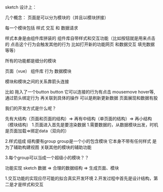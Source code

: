 sketch 
设计上：

 几个概念：
 页面是可以分为模块的（并且以模块拼接）

 每一个模块包括 样式 交互 和 数据请求

 样式本身是由组件库拼装的 组件库自带样式和交互功能（比如按钮就是用来点击的 点击这个行为会触发其他的行为 比如打开新的功能网页 和数据交互 填充数据等等）

 所有的功能都是细分的模块

 页面（vue）
 	组件库 
 	行为
 	数据模块

 模块和模块之间的关系靠箭头连接

 比如 拖入了一个button button 它可以连接的行为有点击 mousemove hover等,通过箭头绑定行为 再关联到具体的操作 可以是刷新更新数据 页面展现和数据有股

 我们的开发方式是什么呢？

 先有大结构（页面和页面的结构）=> 再有中结构（单页面的结构）=> 再小结构（模块结构）
 1.页面进入首先是要渲染数据 
 	1.需要数据的，从数据模块出发，时机是页面加载=>绑定data（双向的）

 2.样式组成
 结构要有group 
 group是一个小的包含模块 它本身不带有任何样式 是为了辅助构建视图 关联其他的模块的辅助功能

 3.每个group可以当成一个超级小的模块？？



功能实现
sketch 数据 => 合理的数据结构 => 生成页面、模块


1.交互功能的实现应尽可能的拟合真实开发环境
2.开发过程中首先是设计结构，第二是才是样式和交互
